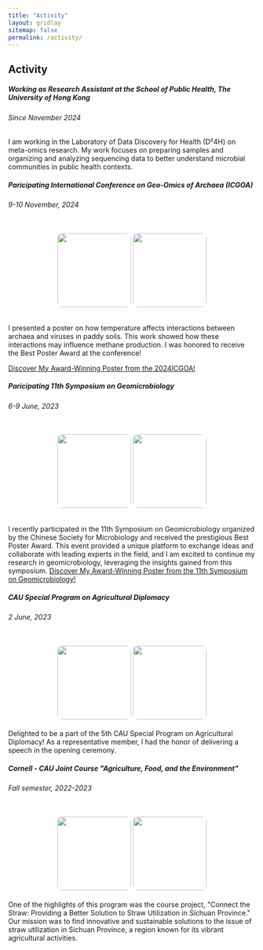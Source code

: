 ```yaml
---
title: "Activity"
layout: gridlay
sitemap: false
permalink: /activity/
---
```


<style>
img{
  border-radius: 10px;
}
.col-md-3 {
  margin-top:10px;
  margin-bottom:10px;
  padding:0px;
  display:block;
  overflow:hidden;
  text-align:center;
  display: table-cell;
  background: white;
  border-radius: 20px;
  height: auto;
}
iframe {
  margin:0;
  padding:0;
  width: 175px;
  display: inline;
  vertical-align: middle;
}
</style>

## Activity

<div class="jumbotron">
<div class="col-md-12 col-sm-12">
<h5>Working as Research Assistant at the School of Public Health, The University of Hong Kong</h5>
<h6>Since November 2024</h6>

I am working in the Laboratory of Data Discovery for Health (D²4H) on meta-omics research. My work focuses on preparing samples and organizing and analyzing sequencing data to better understand microbial communities in public health contexts.

</div>
</div>


<div class="jumbotron">
<div class="col-md-12 col-sm-12">
<h5>Paricipating International Conference on Geo-Omics of Archaea (ICGOA) </h5>
<h6>9-10 November, 2024</h6>
<center><br>
 <img src="{{ site.url }}{{ site.baseurl }}/images/event3.jpg" height="150"/> 
 <img src="{{ site.url }}{{ site.baseurl }}/images/event4.jpg" height="150"/></center><br>

I presented a poster on how temperature affects interactions between archaea and viruses in paddy soils. This work showed how these interactions may influence methane production. I was honored to receive the Best Poster Award at the conference!

<a href="{{ site.url }}{{ site.baseurl }}/activity/poster2024" target="_blank">
  Discover My Award-Winning Poster from the 2024ICGOA!
</a>
</div>
</div>

<div class="jumbotron">
<div class="col-md-12 col-sm-12">
<h5>Paricipating 11th Symposium on Geomicrobiology</h5>
<h6>6-9  June, 2023</h6>
<center><br>
 <img src="{{ site.url }}{{ site.baseurl }}/images/event1.jpg" height="150"/> 
 <img src="{{ site.url }}{{ site.baseurl }}/images/event2.jpg" height="150"/></center><br>

I recently participated in the 11th Symposium on Geomicrobiology organized by the Chinese Society for Microbiology and received the prestigious Best Poster Award. This event provided a unique platform to exchange ideas and collaborate with leading experts in the field, and I am excited to continue my research in geomicrobiology, leveraging the insights gained from this symposium. 
<a href="{{ site.url }}{{ site.baseurl }}/activity/poster2023" target="_blank">
  Discover My Award-Winning Poster from the 11th Symposium on Geomicrobiology!
</a>
</div>
</div>

<div class="jumbotron">
<div class="col-md-12 col-sm-12">

<h5>CAU Special Program on Agricultural Diplomacy</h5>
<h6>2 June, 2023</h6>
<center><br>
 <img src="{{ site.url }}{{ site.baseurl }}/images/foreignaffair1.jpg" height="150"/> 
 <img src="{{ site.url }}{{ site.baseurl }}/images/foreignaffair2.png" height="150"/></center><br>
Delighted to be a part of the 5th CAU Special Program on Agricultural Diplomacy! As a representative member, I had the honor of delivering a speech in the opening ceremony.
</div>
</div>

<div class="jumbotron">
<div class="col-md-12 col-sm-12">

<h5>Cornell - CAU Joint Course "Agriculture, Food, and the Environment"</h5>
<h6>Fall semester, 2022-2023</h6>
<center><br>
 <img src="{{ site.url }}{{ site.baseurl }}/images/straw1.jpg" height="150"/> 
 <img src="{{ site.url }}{{ site.baseurl }}/images/straw2.jpg" height="150"/></center><br>
One of the highlights of this program was the course project, "Connect the Straw: Providing a Better Solution to Straw Utilization in Sichuan Province." Our mission was to find innovative and sustainable solutions to the issue of straw utilization in Sichuan Province, a region known for its vibrant agricultural activities.
</div>
</div>



